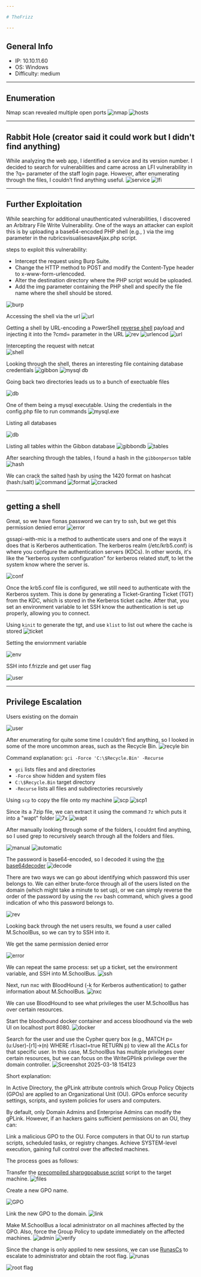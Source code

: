 ```yaml
---

# TheFrizz 

---
```


## General Info

- IP: 10.10.11.60 
- OS: Windows  
- Difficulty: medium

---

## Enumeration

Nmap scan revealed multiple open ports
![nmap](https://github.com/J4ck3lXploit/HTB-writeups/blob/main/Images/Screenshot%202025-03-18%20094524.png)
![hosts](https://github.com/J4ck3lXploit/HTB-writeups/blob/main/Images/Screenshot%202025-03-18%20094559.png)

---

## Rabbit Hole (creator said it could work but I didn't find anything)
While analyzing the web app, I identified a service and its version number. I decided to search for vulnerabilities and came across an LFI vulnerability in the ?q= parameter of the staff login page. However, after enumerating through the files, I couldn’t find anything useful.
![service](https://github.com/J4ck3lXploit/HTB-writeups/blob/main/Images/Screenshot%202025-03-18%20094656.png)
![lfi](https://github.com/J4ck3lXploit/HTB-writeups/blob/main/Images/Screenshot%202025-03-18%20094738.png)

---

## Further Exploitation
While searching for additional unauthenticated vulnerabilities, I discovered an Arbitrary File Write Vulnerability. One of the ways an attacker can exploit this is by uploading a base64-encoded PHP shell (e.g., <?php echo system($_GET['cmd']); ?>) via the img parameter in the rubricsvisualisesaveAjax.php script.

steps to exploit this vulnerability:

- Intercept the request using Burp Suite.
- Change the HTTP method to POST and modify the Content-Type header to x-www-form-urlencoded.
- Alter the destination directory where the PHP script would be uploaded.
- Add the img parameter containing the PHP shell and specify the file name where the shell should be stored.

![burp](https://github.com/J4ck3lXploit/HTB-writeups/blob/main/Images/Screenshot%202025-03-18%20101502.png)

Accessing the shell via the url
![url](https://github.com/J4ck3lXploit/HTB-writeups/blob/main/Images/Screenshot%202025-03-18%20101454.png)

Getting a shell by URL-encoding a PowerShell  [reverse shell](https://www.revshells.com/) payload and injecting it into the ?cmd= parameter in the URL
![rev](https://github.com/J4ck3lXploit/HTB-writeups/blob/main/Images/Screenshot%202025-03-18%20102253.png)
![urlencod](https://github.com/J4ck3lXploit/HTB-writeups/blob/main/Images/Screenshot%202025-03-18%20101949.png)
![url](https://github.com/J4ck3lXploit/HTB-writeups/blob/main/Images/Screenshot%202025-03-18%20102010.png)

Intercepting the request with netcat  
![shell](https://github.com/J4ck3lXploit/HTB-writeups/blob/main/Images/Screenshot%202025-03-18%20101935.png)

Looking through the shell, theres an interesting file containing database credentials
![gibbon](https://github.com/J4ck3lXploit/HTB-writeups/blob/main/Images/Screenshot%202025-03-18%20102103.png)
![mysql db](https://github.com/J4ck3lXploit/HTB-writeups/blob/main/Images/Screenshot%202025-03-18%20102118.png)

Going back two directories leads us to a bunch of exectuable files

![db](https://github.com/J4ck3lXploit/HTB-writeups/blob/main/Images/Screenshot%202025-03-18%20102619.png)

One of them being a mysql executable. Using the credentials in the config.php file to run commands
![mysql.exe](https://github.com/J4ck3lXploit/HTB-writeups/blob/main/Images/Screenshot%202025-03-18%20102734.png)

Listing all databases

![db](https://github.com/J4ck3lXploit/HTB-writeups/blob/main/Images/Screenshot%202025-03-18%20104048.png)

Listing all tables within the Gibbon database
![gibbondb](https://github.com/J4ck3lXploit/HTB-writeups/blob/main/Images/Screenshot%202025-03-18%20104209.png)
![tables](https://github.com/J4ck3lXploit/HTB-writeups/blob/main/Images/Screenshot%202025-03-18%20104221.png)

After searching through the tables, I found a hash in the `gibbonperson` table
![hash](https://github.com/J4ck3lXploit/HTB-writeups/blob/main/Images/Screenshot%202025-03-18%20104238.png)

We can crack the salted hash by using the 1420 format on hashcat (hash:/salt)
![command](https://github.com/J4ck3lXploit/HTB-writeups/blob/main/Images/Screenshot%202025-03-18%20104551.png)
![format](https://github.com/J4ck3lXploit/HTB-writeups/blob/main/Images/Screenshot%202025-03-18%20105023.png)
![cracked](https://github.com/J4ck3lXploit/HTB-writeups/blob/main/Images/Screenshot%202025-03-18%20104910.png)

---

## getting a shell
Great, so we have fionas password we can try to ssh, but we get this permission denied error 
![error](https://github.com/J4ck3lXploit/HTB-writeups/blob/main/Images/Screenshot%202025-03-18%20105259.png)

gssapi-with-mic is a method to authenticate users and one of the ways it does that is Kerberos authentication. The kerberos realm (/etc/krb5.conf) is where you configure the authentication servers (KDCs). In other words, it's like the "kerberos system configuration" for kerberos related stuff, to let the system know where the server is.

![conf](https://github.com/J4ck3lXploit/HTB-writeups/blob/main/Images/Screenshot%202025-03-18%20111535.png)

Once the krb5.conf file is configured, we still need to authenticate with the Kerberos system. This is done by generating a Ticket-Granting Ticket (TGT) from the KDC, which is stored in the Kerberos ticket cache. After that, you set an environment variable to let SSH know the authentication is set up properly, allowing you to connect.

Using `kinit` to generate the tgt, and use `klist` to list out where the cache is stored
![ticket](https://github.com/J4ck3lXploit/HTB-writeups/blob/main/Images/Screenshot%202025-03-18%20112136.png)

Setting the enviornment variable

![env](https://github.com/J4ck3lXploit/HTB-writeups/blob/main/Images/Screenshot%202025-03-18%20112325.png)

SSH into f.frizzle and get user flag

![user](https://github.com/J4ck3lXploit/HTB-writeups/blob/main/Images/Screenshot%202025-03-18%20112609.png)

---

## Privilege Escalation

Users existing on the domain

![user](https://github.com/J4ck3lXploit/HTB-writeups/blob/main/Images/Screenshot%202025-03-18%20120254.png)

After enumerating for quite some time I couldn't find anything, so I looked in some of the more uncommon areas, such as the Recycle Bin. 
![recyle bin](https://github.com/J4ck3lXploit/HTB-writeups/blob/main/Images/Screenshot%202025-03-20%20103419.png)

Command explanation:
`gci -Force 'C:\$Recycle.Bin' -Recurse`
- `gci` lists files and and directories
- `-Force` show hidden and system files
-  `C:\$Recycle.Bin` target directory
-  `-Recurse` lists all files and subdirectories recursively

Using `scp` to copy the file onto my machine
![scp](https://github.com/J4ck3lXploit/HTB-writeups/blob/main/Images/Screenshot%202025-03-18%20120101.png)
![scp1](https://github.com/J4ck3lXploit/HTB-writeups/blob/main/Images/Screenshot%202025-03-18%20120132.png)

Since its a 7zip file, we can extract it using the command `7z` which puts it into a "wapt" folder
![7x](https://github.com/J4ck3lXploit/HTB-writeups/blob/main/Images/Screenshot%202025-03-18%20120154.png)
![wapt](https://github.com/J4ck3lXploit/HTB-writeups/blob/main/Images/Screenshot%202025-03-18%20120223.png)

After manually looking through some of the folders, I couldnt find anything, so I used grep to recursively search through all the folders and files.

![manual](https://github.com/J4ck3lXploit/editing_htb-writeups/blob/main/images/Screenshot%202025-03-18%20120718.png)
![automatic](https://github.com/J4ck3lXploit/editing_htb-writeups/blob/main/images/Screenshot%202025-03-18%20121053.png)

The password is base64-encoded, so I decoded it using the [the base64decoder](https://www.base64decode.org/)
![decode](https://github.com/J4ck3lXploit/editing_htb-writeups/blob/main/images/Screenshot%202025-03-18%20121145.png)

There are two ways we can go about identifying which password this user belongs to. We can either brute-force through all of the users listed on the domain (which might take a minute to set up), or we can simply reverse the order of the password by using the `rev` bash command, which gives a good indication of who this password belongs to.

![rev](https://github.com/J4ck3lXploit/editing_htb-writeups/blob/main/images/Screenshot%202025-03-18%20122419.png)

Looking back through the net users results, we found a user called M.SchoolBus, so we can try to SSH into it.

We get the same permission denied error

![error](https://github.com/J4ck3lXploit/editing_htb-writeups/blob/main/images/Screenshot%202025-03-18%20122653.png)

We can repeat the same process: set up a ticket, set the environment variable, and SSH into M.SchoolBus.
![ssh](https://github.com/J4ck3lXploit/editing_htb-writeups/blob/main/images/Screenshot%202025-03-18%20122749.png)

Next, run nxc with BloodHound (-k for Kerberos authentication) to gather information about M.SchoolBus.
![nxc](https://github.com/J4ck3lXploit/editing_htb-writeups/blob/main/images/Screenshot%202025-03-18%20153553.png)


We can use BloodHound to see what privileges the user M.SchoolBus has over certain resources.

Start the bloodhound docker container and access bloodhound via the web UI on localhost port 8080.
![docker](https://github.com/J4ck3lXploit/editing_htb-writeups/blob/main/images/Screenshot%202025-03-18%20153641.png)

Search for the user and use the Cypher query box (e.g., MATCH p=(u:User)-[r1]->(n) WHERE r1.isacl=true RETURN p) to view all the ACLs for that specific user. In this case, M.SchoolBus has multiple privileges over certain resources, but we can focus on the WriteGPlink privilege over the domain controller. 
![Screenshot 2025-03-18 154123](https://github.com/user-attachments/assets/e3acb6b4-e3bf-4498-8623-41508d682e75)

Short explanation:

In Active Directory, the gPLink attribute controls which Group Policy Objects (GPOs) are applied to an Organizational Unit (OU). GPOs enforce security settings, scripts, and system policies for users and computers.

By default, only Domain Admins and Enterprise Admins can modify the gPLink. However, if an hackers gains sufficient permissions on an OU, they can:

Link a malicious GPO to the OU.
Force computers in that OU to run startup scripts, scheduled tasks, or registry changes.
Achieve SYSTEM-level execution, gaining full control over the affected machines.

The process goes as follows:

Transfer the [precompiled sharpgpoabuse script](https://github.com/byronkg/SharpGPOAbuse/releases/tag/1.0) script to the target machine.
![files](https://github.com/J4ck3lXploit/editing_htb-writeups/blob/main/images/Screenshot%202025-03-18%20172247.png)

Create a new GPO name.

![GPO](https://github.com/J4ck3lXploit/editing_htb-writeups/blob/main/images/Screenshot%202025-03-19%20104038.png)

Link the new GPO to the domain.
![link](https://github.com/J4ck3lXploit/editing_htb-writeups/blob/main/images/Screenshot%202025-03-19%20104222.png)

Make M.SchoolBus a local administrator on all machines affected by the GPO. Also, force the Group Policy to update immediately on the affected machines.
![admin](https://github.com/J4ck3lXploit/editing_htb-writeups/blob/main/images/Screenshot%202025-03-19%20104401.png)
![verify](https://github.com/J4ck3lXploit/editing_htb-writeups/blob/main/images/Screenshot%202025-03-19%20104437.png)

Since the change is only applied to new sessions, we can use [RunasCs](https://github.com/antonioCoco/RunasCs/releases) to escalate to administrator and obtain the root flag.
![runas](https://github.com/J4ck3lXploit/editing_htb-writeups/blob/main/images/Screenshot%202025-03-19%20105716.png)

![root flag](https://github.com/J4ck3lXploit/editing_htb-writeups/blob/main/images/Screenshot%202025-03-19%20164824.png)



